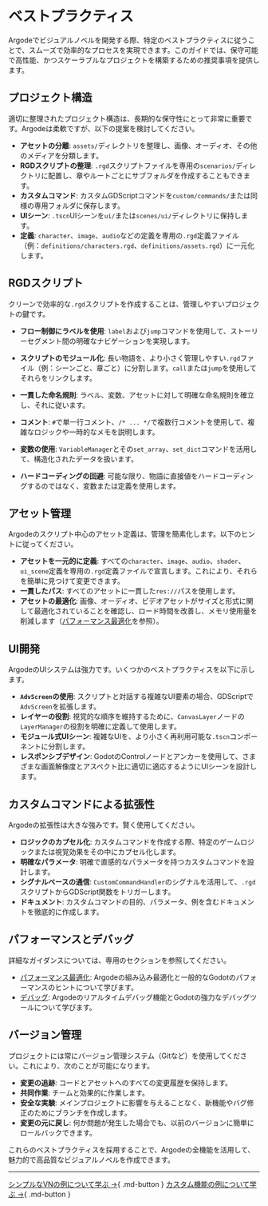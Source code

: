# ベストプラクティス

Argodeでビジュアルノベルを開発する際、特定のベストプラクティスに従うことで、スムーズで効率的なプロセスを実現できます。このガイドでは、保守可能で高性能、かつスケーラブルなプロジェクトを構築するための推奨事項を提供します。

## プロジェクト構造

適切に整理されたプロジェクト構造は、長期的な保守性にとって非常に重要です。Argodeは柔軟ですが、以下の提案を検討してください。

*   **アセットの分離**: `assets/`ディレクトリを整理し、画像、オーディオ、その他のメディアを分類します。
*   **RGDスクリプトの整理**: `.rgd`スクリプトファイルを専用の`scenarios/`ディレクトリに配置し、章やルートごとにサブフォルダを作成することもできます。
*   **カスタムコマンド**: カスタムGDScriptコマンドを`custom/commands/`または同様の専用フォルダに保存します。
*   **UIシーン**: `.tscn`UIシーンを`ui/`または`scenes/ui/`ディレクトリに保持します。
*   **定義**: `character`、`image`、`audio`などの定義を専用の`.rgd`定義ファイル（例：`definitions/characters.rgd`、`definitions/assets.rgd`）に一元化します。

## RGDスクリプト

クリーンで効率的な`.rgd`スクリプトを作成することは、管理しやすいプロジェクトの鍵です。

*   **フロー制御にラベルを使用**: `label`および`jump`コマンドを使用して、ストーリーセグメント間の明確なナビゲーションを実現します。
*   **スクリプトのモジュール化**: 長い物語を、より小さく管理しやすい`.rgd`ファイル（例：シーンごと、章ごと）に分割します。`call`または`jump`を使用してそれらをリンクします。
*   **一貫した命名規則**: ラベル、変数、アセットに対して明確な命名規則を確立し、それに従います。
*   **コメント**: `#`で単一行コメント、`/* ... */`で複数行コメントを使用して、複雑なロジックや一時的なメモを説明します。

*   **変数の使用**: `VariableManager`とその`set_array`、`set_dict`コマンドを活用して、構造化されたデータを扱います。
*   **ハードコーディングの回避**: 可能な限り、物語に直接値をハードコーディングするのではなく、変数または定義を使用します。

## アセット管理

Argodeのスクリプト中心のアセット定義は、管理を簡素化します。以下のヒントに従ってください。

*   **アセットを一元的に定義**: すべての`character`、`image`、`audio`、`shader`、`ui_scene`定義を専用の`.rgd`定義ファイルで宣言します。これにより、それらを簡単に見つけて変更できます。
*   **一貫したパス**: すべてのアセットに一貫した`res://`パスを使用します。
*   **アセットの最適化**: 画像、オーディオ、ビデオアセットがサイズと形式に関して最適化されていることを確認し、ロード時間を改善し、メモリ使用量を削減します（[パフォーマンス最適化](../advanced/performance.md)を参照）。

## UI開発

ArgodeのUIシステムは強力です。いくつかのベストプラクティスを以下に示します。

*   **`AdvScreen`の使用**: スクリプトと対話する複雑なUI要素の場合、GDScriptで`AdvScreen`を拡張します。
*   **レイヤーの役割**: 視覚的な順序を維持するために、`CanvasLayer`ノードの`LayerManager`の役割を明確に定義して使用します。
*   **モジュール式UIシーン**: 複雑なUIを、より小さく再利用可能な`.tscn`コンポーネントに分割します。
*   **レスポンシブデザイン**: GodotのControlノードとアンカーを使用して、さまざまな画面解像度とアスペクト比に適切に適応するようにUIシーンを設計します。

## カスタムコマンドによる拡張性

Argodeの拡張性は大きな強みです。賢く使用してください。

*   **ロジックのカプセル化**: カスタムコマンドを作成する際、特定のゲームロジックまたは視覚効果をその中にカプセル化します。
*   **明確なパラメータ**: 明確で直感的なパラメータを持つカスタムコマンドを設計します。
*   **シグナルベースの通信**: `CustomCommandHandler`のシグナルを活用して、`.rgd`スクリプトからGDScript関数をトリガーします。
*   **ドキュメント**: カスタムコマンドの目的、パラメータ、例を含むドキュメントを徹底的に作成します。

## パフォーマンスとデバッグ

詳細なガイダンスについては、専用のセクションを参照してください。

*   [パフォーマンス最適化](../advanced/performance.md): Argodeの組み込み最適化と一般的なGodotのパフォーマンスのヒントについて学びます。
*   [デバッグ](../advanced/debugging.md): Argodeのリアルタイムデバッグ機能とGodotの強力なデバッグツールについて学びます。

## バージョン管理

プロジェクトには常にバージョン管理システム（Gitなど）を使用してください。これにより、次のことが可能になります。

*   **変更の追跡**: コードとアセットへのすべての変更履歴を保持します。
*   **共同作業**: チームと効果的に作業します。
*   **安全な実験**: メインプロジェクトに影響を与えることなく、新機能やバグ修正のためにブランチを作成します。
*   **変更の元に戻し**: 何か問題が発生した場合でも、以前のバージョンに簡単にロールバックできます。

これらのベストプラクティスを採用することで、Argodeの全機能を活用して、魅力的で高品質なビジュアルノベルを作成できます。

---

[シンプルなVNの例について学ぶ →](simple-vn.md){ .md-button }
[カスタム機能の例について学ぶ →](custom-features.md){ .md-button }